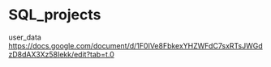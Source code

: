 # SQL_projects

user_data
https://docs.google.com/document/d/1F0IVe8FbkexYHZWFdC7sxRTsJWGdzD8dAX3Xz58Iekk/edit?tab=t.0

